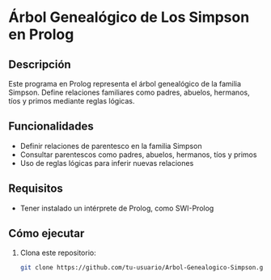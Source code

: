 # Árbol Genealógico de Los Simpson en Prolog

## Descripción  
Este programa en Prolog representa el árbol genealógico de la familia Simpson. Define relaciones familiares como padres, abuelos, hermanos, tíos y primos mediante reglas lógicas.  

## Funcionalidades  
- Definir relaciones de parentesco en la familia Simpson  
- Consultar parentescos como padres, abuelos, hermanos, tíos y primos  
- Uso de reglas lógicas para inferir nuevas relaciones  

## Requisitos  
- Tener instalado un intérprete de Prolog, como SWI-Prolog  

## Cómo ejecutar  
1. Clona este repositorio:  
   ```sh
   git clone https://github.com/tu-usuario/Arbol-Genealogico-Simpson.git
